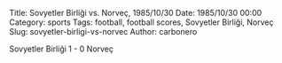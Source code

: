 Title: Sovyetler Birliği vs. Norveç, 1985/10/30
Date: 1985/10/30 00:00
Category: sports
Tags: football, football scores, Sovyetler Birliği, Norveç
Slug: sovyetler-birligi-vs-norvec
Author: carbonero


Sovyetler Birliği 1 - 0 Norveç
